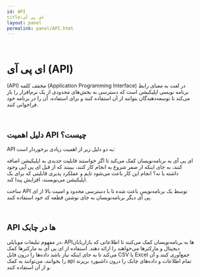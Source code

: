 ```yaml
---  
id: API  
title:ای پی آی   
layout: panel
permalink: panel/API.html  
---  
```


<br>

# ای پی آی (API) ‌

(API) مخفف کلمه (Application Programming Interface) در لغت به معنای رابط برنامه نویسی اپلیکیشن است که  دسترسی به بخش‌های محدودی از یک نرم‌افزار را باز می‌کند تا توسعه‌دهندگان بتوانند از آن استفاده  کنند و برای استفاده، آن را در برنامه خود فراخوانی کنند.

<br>


## دلیل اهمیت API چیست؟ 

API به دو دلیل  زیر از اهمیت زیادی برخوردار است:


ای پی آی به برنامه‌نویسان کمک می‌کند تا اگر خواستند قابلیت جدیدی به اپلیکیشن اضافه کنند، به جای اینکه از صفر شروع به انجام کار کنند، ببینند که از قبل ای پی آیی وجود داشته یا نه؟ انجام این کار باعث می‌شود تایم و عملکرد پذیری قابلیتی که برای یک اپلیکیشن می‌نویسند، افزایش پیدا کند.

ساخت API توسط یک برنامه‌نویس باعث شده تا با دسترسی محدود‌ و امنیت بالا از ای پی آی دیگر برنامه‌نویسان به جای نوشتن قطعه کد خود استفاده کنند.

<br>


## API ها در چابک 

در مفهوم تبلیغات موبایلی، API‌ها به برنامه‌نویسان کمک می‌کنند تا اطلاعاتی که بازاریابان دیجیتال و مارکترها می‌خواهند  را ارائه دهند.  استفاده از ای پی آی به مارکترها کمک می‌کند تا به جای اینکه نیاز باشد داده‌ها را درون فایل CSV یا Excel جمع‌آوری کنند و آن را بخوانند، می‌توانند به کمک api تمام اطلاعات و داده‌های چابک را درون داشبورد بریزند و از آن استفاده کنند.


